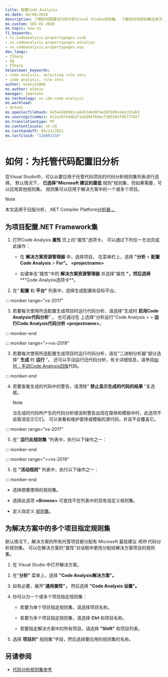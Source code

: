 ```yaml
---
title: 配置Code Analysis
ms.date: 04/04/2018
description: 了解如何配置旧代码分析Visual Studio规则集。 了解如何将规则集应用于解决方案中的一个或多个项目。
ms.custom: SEO-VS-2020
ms.topic: how-to
f1_keywords:
- vs.codeanalysis.propertypages.csvb
- vs.codeanalysis.propertypages.solution
- vs.codeanalysis.propertypages.asp
dev_langs:
- CSharp
- VB
- FSharp
helpviewer_keywords:
- code analysis, selecting rule sets
- code analysis, rule sets
author: mikejo5000
ms.author: mikejo
manager: jmartens
ms.technology: vs-ide-code-analysis
ms.workload:
- dotnet
ms.openlocfilehash: 645441b8961ca84534bd9f4a503189ceb2cb5ab3
ms.sourcegitcommit: b12a38744db371d2894769ecf305585f9577792f
ms.translationtype: MT
ms.contentlocale: zh-CN
ms.lasthandoff: 09/13/2021
ms.locfileid: "126601310"
---
```

# <a name="how-to-configure-legacy-analysis-for-managed-code"></a>如何：为托管代码配置旧分析

在Visual Studio中，可以从要应用于托管代码项目的代码分析规则集[](../code-quality/rule-set-reference.md)列表进行选择。 默认情况下， **已选择"Microsoft 建议的最低** 规则"规则集，但如果需要，可以应用其他规则集。 规则集可以应用于解决方案中的一个或多个项目。

> [!NOTE]
> 本文适用于旧版分析，.NET Compiler Platform[分析器 。](use-roslyn-analyzers.md)

## <a name="configure-a-rule-set-for-a-net-framework-project"></a>为项目配置.NET Framework集

1. 打开Code Analysis **属性** 页上的"属性"选项卡。 可以通过下列任一方法完成此操作：

   - 在 **解决方案资源管理器** 中，选择项目。 在菜单栏上，选择 **"分析**  >  **配置Code Analysis**  >  **For"。 \<projectname>**

   - 右键单击"属性"中的 **解决方案资源管理器** 并选择"属性 **"，然后选择****"Code Analysis选项卡**。

2. 在" **配置** 和 **平台"** 列表中，选择生成配置和目标平台。

::: moniker range="vs-2017"

3. 若要每次使用所选配置生成项目时运行代码分析，请选择"生成时 **启用Code Analysis代码分析**" 。 也可通过在 上选择"分析运行"Code Analysis  >    >  **运行Code Analysis代码分析 \<projectname>**。

::: moniker-end

::: moniker range=">=vs-2019"

3. 若要每次使用所选配置生成项目时运行代码分析，请在"二进制分析器"部分选择" **生成** 时 **运行** "。 还可以手动运行旧代码分析，有关详细信息，请参阅[如何：手动Code Analysis旧版](how-to-run-legacy-code-analysis-manually-for-managed-code.md)代码。

::: moniker-end

4. 若要查看生成的代码中的警告，请清除" **禁止显示生成的代码的结果** "复选框。

    > [!NOTE]
    > 当生成的代码所产生的代码分析错误和警告出现在窗体和模板中时，此选项不会取消显示它们。 可以查看和维护窗体或模板的源代码，并且不会覆盖它。

::: moniker range="vs-2017"

5. 在" **运行此规则集** "列表中，执行以下操作之一：

::: moniker-end

::: moniker range=">=vs-2019"

5. 在 **"活动规则"** 列表中，执行以下操作之一：

::: moniker-end

   - 选择想要使用的规则集。

   - 选择此选项 **\<Browse>** 可查找不在列表中的现有自定义规则集。

   - 定义自定义 [规则集](../code-quality/how-to-create-a-custom-rule-set.md)。

## <a name="specify-rule-sets-for-multiple-projects-in-a-solution"></a>为解决方案中的多个项目指定规则集

默认情况下，解决方案的所有托管项目都分配有 Microsoft 最低建议 *规则* 代码分析规则集。 可以在解决方案的"属性"对话框中更改分配给解决方案项目的规则集。 

1. 在 Visual Studio 中打开解决方案。

2. 在"**分析"** 菜单上，选择 **"Code Analysis解决方案"。**

3. 如有必要，展开"**通用属性"，** 然后选择 **"Code Analysis 设置"。**

4. 你可以为一个或多个项目指定规则集：

    - 若要为单个项目指定规则集，请选择项目名称。

    - 若要为多个项目指定规则集，请选择 **Ctrl** 和项目名称。

    - 若要指定解决方案中的所有项目，请选择 **"Shift"** 和项目列表。

5. 选择 **项目的"** 规则集"字段，然后选择要应用的规则集的名称。

## <a name="see-also"></a>另请参阅

- [代码分析规则集参考](../code-quality/rule-set-reference.md)
